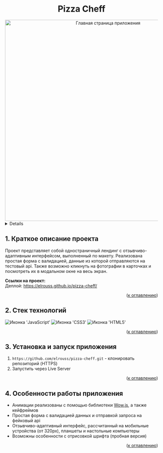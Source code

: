<h1 align="center">Pizza Cheff</h1>

<div align="center">
  <a href="https://elrouss.github.io/pizza-cheff/">
    <img width="663" alt="Главная страница приложения" src="https://github.com/elrouss/pizza-cheff/assets/108838349/28f08e3c-958d-4446-8107-ab33b76acb9b" />
  </a>
</div>

<a name="summary">
  <details>
    <summary>Оглавление</summary>
    <ol>
      <li><a href="#project-description">Краткое описание проекта</a></li>
      <li><a href="#technologies">Стек технологий</a></li>
      <li><a href="#installation">Установка и запуск приложения</a></li>
      <li><a href="#peculiarProperties">Особенности работы приложения</a></li>
    </ol>
  </details>
</a>

<a name="project-description"><h2>1. Краткое описание проекта</h2></a>
Проект представляет собой одностраничный лендинг с отзывчиво-адаптивным интерфейсом, выполненный по макету. Реализована простая форма с валидацией, данные из которой отправляются на тестовый api. Также возможно кликнуть на фотографии в карточках и посмотреть их в модальном окне на весь экран.

<b>Ссылки на проект:</b>
<br>
Деплой: https://elrouss.github.io/pizza-cheff/
<br>

<div align="right">(<a href="#summary">к оглавлению</a>)</div>

<a name="technologies"><h2>2. Стек технологий</h2></a>
<span>
  <img src="https://img.shields.io/badge/JavaScript-323330?style=for-the-badge&logo=javascript&logoColor=F7DF1E" alt="Иконка 'JavaScript'">
  <img src="https://img.shields.io/badge/CSS3-1572B6?style=for-the-badge&logo=css3&logoColor=white" alt="Иконка 'CSS3'">
  <img src="https://img.shields.io/badge/HTML5-E34F26?style=for-the-badge&logo=html5&logoColor=white" alt="Иконка 'HTML5'">
</span>

<div align="right">(<a href="#summary">к оглавлению</a>)</div>

<a name="installation"><h2>3. Установка и запуск приложения</h2></a>

1. `https://github.com/elrouss/pizza-cheff.git` - клонировать репозиторий (HTTPS)
2. Запустить через Live Server

<div align="right">(<a href="#summary">к оглавлению</a>)</div>


<a name="peculiarProperties"><h2>4. Особенности работы приложения</h2></a>

- Анимации реализованы с помощью библиотеки <a href="https://wowjs.uk/">Wow.js</a>, а также кейфреймов
- Простая форма с валидацией данных и отправкой запроса на фейковый api
- Отзывчиво-адаптивный интерфейс, рассчитанный на мобильные устройства (от 320px), планшеты и настольные компьютеры
- Возможны особенности с отрисовкой шрифта (пробная версия)

<div align="right">(<a href="#summary">к оглавлению</a>)</div>

